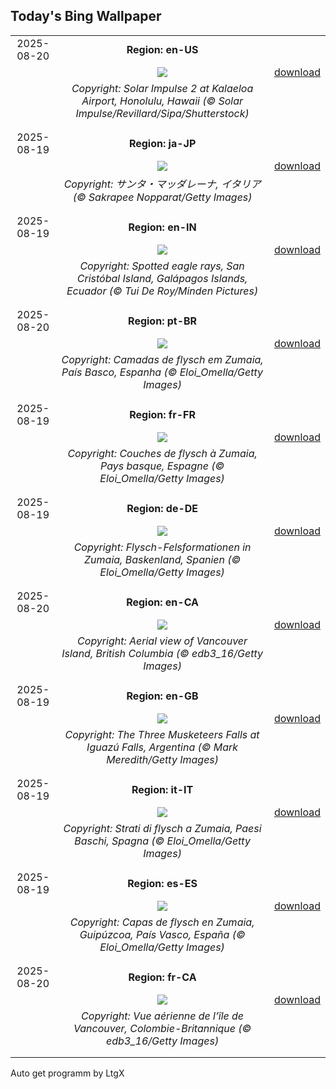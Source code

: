 ## Today's Bing Wallpaper
|      |      |      |
| :----: | :----: | :----: |
|2025-08-20|**Region: en-US**||
||![](https://www.bing.com/th?id=OHR.SolarAviation_EN-US1940905760_UHD.jpg&pid=hp&w=1152&h=648&rs=1&c=4)| [download](https://www.bing.com/th?id=OHR.SolarAviation_EN-US1940905760_UHD.jpg)|
||*Copyright: Solar Impulse 2 at Kalaeloa Airport, Honolulu, Hawaii (© Solar Impulse/Revillard/Sipa/Shutterstock)*
||
|||
|2025-08-19|**Region: ja-JP**||
||![](https://www.bing.com/th?id=OHR.SantaMaddalena_JA-JP3939499195_UHD.jpg&pid=hp&w=1152&h=648&rs=1&c=4)| [download](https://www.bing.com/th?id=OHR.SantaMaddalena_JA-JP3939499195_UHD.jpg)|
||*Copyright: サンタ・マッダレーナ, イタリア (© Sakrapee Nopparat/Getty Images)*
||
|||
|2025-08-19|**Region: en-IN**||
||![](https://www.bing.com/th?id=OHR.SpottedEagleRay_EN-IN2313408086_UHD.jpg&pid=hp&w=1152&h=648&rs=1&c=4)| [download](https://www.bing.com/th?id=OHR.SpottedEagleRay_EN-IN2313408086_UHD.jpg)|
||*Copyright: Spotted eagle rays, San Cristóbal Island, Galápagos Islands, Ecuador (© Tui De Roy/Minden Pictures)*
||
|||
|2025-08-20|**Region: pt-BR**||
||![](https://www.bing.com/th?id=OHR.GipuzcoaSummer_PT-BR3784755779_UHD.jpg&pid=hp&w=1152&h=648&rs=1&c=4)| [download](https://www.bing.com/th?id=OHR.GipuzcoaSummer_PT-BR3784755779_UHD.jpg)|
||*Copyright: Camadas de flysch em Zumaia, País Basco, Espanha (© Eloi_Omella/Getty Images)*
||
|||
|2025-08-19|**Region: fr-FR**||
||![](https://www.bing.com/th?id=OHR.GipuzcoaSummer_FR-FR5838334376_UHD.jpg&pid=hp&w=1152&h=648&rs=1&c=4)| [download](https://www.bing.com/th?id=OHR.GipuzcoaSummer_FR-FR5838334376_UHD.jpg)|
||*Copyright: Couches de flysch à Zumaia, Pays basque, Espagne (© Eloi_Omella/Getty Images)*
||
|||
|2025-08-19|**Region: de-DE**||
||![](https://www.bing.com/th?id=OHR.GipuzcoaSummer_DE-DE5130461802_UHD.jpg&pid=hp&w=1152&h=648&rs=1&c=4)| [download](https://www.bing.com/th?id=OHR.GipuzcoaSummer_DE-DE5130461802_UHD.jpg)|
||*Copyright: Flysch-Felsformationen in Zumaia, Baskenland, Spanien (© Eloi_Omella/Getty Images)*
||
|||
|2025-08-20|**Region: en-CA**||
||![](https://www.bing.com/th?id=OHR.VanIsland_EN-CA8465545166_UHD.jpg&pid=hp&w=1152&h=648&rs=1&c=4)| [download](https://www.bing.com/th?id=OHR.VanIsland_EN-CA8465545166_UHD.jpg)|
||*Copyright: Aerial view of Vancouver Island, British Columbia (© edb3_16/Getty Images)*
||
|||
|2025-08-19|**Region: en-GB**||
||![](https://www.bing.com/th?id=OHR.IguazuArgentina_EN-GB3342065594_UHD.jpg&pid=hp&w=1152&h=648&rs=1&c=4)| [download](https://www.bing.com/th?id=OHR.IguazuArgentina_EN-GB3342065594_UHD.jpg)|
||*Copyright: The Three Musketeers Falls at Iguazú Falls, Argentina (© Mark Meredith/Getty Images)*
||
|||
|2025-08-19|**Region: it-IT**||
||![](https://www.bing.com/th?id=OHR.GipuzcoaSummer_IT-IT3301652373_UHD.jpg&pid=hp&w=1152&h=648&rs=1&c=4)| [download](https://www.bing.com/th?id=OHR.GipuzcoaSummer_IT-IT3301652373_UHD.jpg)|
||*Copyright: Strati di flysch a Zumaia, Paesi Baschi, Spagna (© Eloi_Omella/Getty Images)*
||
|||
|2025-08-19|**Region: es-ES**||
||![](https://www.bing.com/th?id=OHR.GipuzcoaSummer_ES-ES6183424688_UHD.jpg&pid=hp&w=1152&h=648&rs=1&c=4)| [download](https://www.bing.com/th?id=OHR.GipuzcoaSummer_ES-ES6183424688_UHD.jpg)|
||*Copyright: Capas de flysch en Zumaia, Guipúzcoa, País Vasco, España (© Eloi_Omella/Getty Images)*
||
|||
|2025-08-20|**Region: fr-CA**||
||![](https://www.bing.com/th?id=OHR.VanIsland_FR-CA6726898164_UHD.jpg&pid=hp&w=1152&h=648&rs=1&c=4)| [download](https://www.bing.com/th?id=OHR.VanIsland_FR-CA6726898164_UHD.jpg)|
||*Copyright: Vue aérienne de l’île de Vancouver, Colombie-Britannique (© edb3_16/Getty Images)*
||
|||

Auto get programm by LtgX

